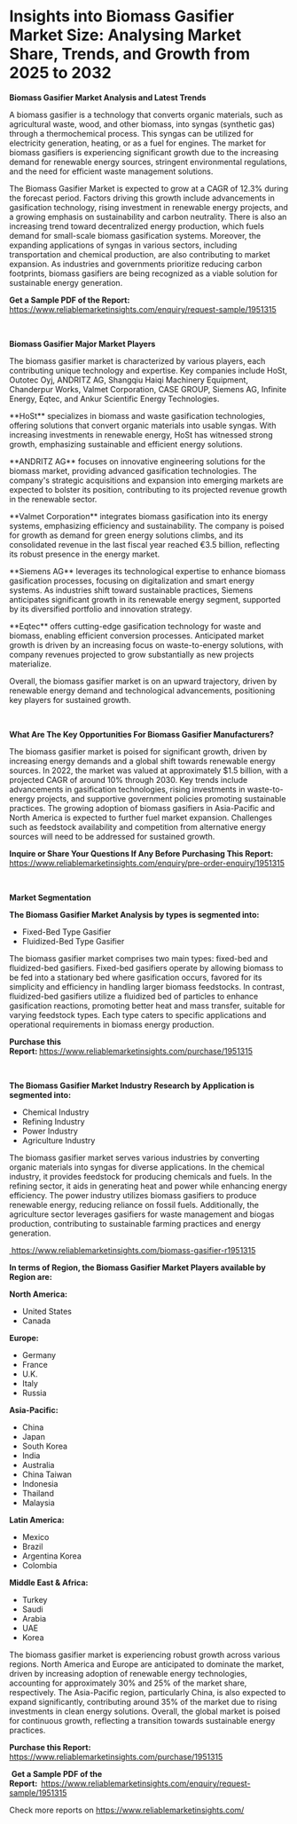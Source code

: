 <p><h1>Insights into Biomass Gasifier Market Size: Analysing Market Share, Trends, and Growth from 2025 to 2032</h1></p><p><strong>Biomass Gasifier Market Analysis and Latest Trends</strong></p>
<p><p>A biomass gasifier is a technology that converts organic materials, such as agricultural waste, wood, and other biomass, into syngas (synthetic gas) through a thermochemical process. This syngas can be utilized for electricity generation, heating, or as a fuel for engines. The market for biomass gasifiers is experiencing significant growth due to the increasing demand for renewable energy sources, stringent environmental regulations, and the need for efficient waste management solutions.</p><p>The Biomass Gasifier Market is expected to grow at a CAGR of 12.3% during the forecast period. Factors driving this growth include advancements in gasification technology, rising investment in renewable energy projects, and a growing emphasis on sustainability and carbon neutrality. There is also an increasing trend toward decentralized energy production, which fuels demand for small-scale biomass gasification systems. Moreover, the expanding applications of syngas in various sectors, including transportation and chemical production, are also contributing to market expansion. As industries and governments prioritize reducing carbon footprints, biomass gasifiers are being recognized as a viable solution for sustainable energy generation.</p></p>
<p><strong>Get a Sample PDF of the Report:&nbsp;</strong> <a href="https://www.reliablemarketinsights.com/enquiry/request-sample/1951315?utm_campaign=2481&utm_medium=2&utm_source=Github&utm_content=ia&utm_term=16022025&utm_id=biomass-gasifier">https://www.reliablemarketinsights.com/enquiry/request-sample/1951315</a></p>
<p>&nbsp;</p>
<p><strong>Biomass Gasifier Major Market Players</strong></p>
<p><p>The biomass gasifier market is characterized by various players, each contributing unique technology and expertise. Key companies include HoSt, Outotec Oyj, ANDRITZ AG, Shangqiu Haiqi Machinery Equipment, Chanderpur Works, Valmet Corporation, CASE GROUP, Siemens AG, Infinite Energy, Eqtec, and Ankur Scientific Energy Technologies.</p><p>**HoSt** specializes in biomass and waste gasification technologies, offering solutions that convert organic materials into usable syngas. With increasing investments in renewable energy, HoSt has witnessed strong growth, emphasizing sustainable and efficient energy solutions.</p><p>**ANDRITZ AG** focuses on innovative engineering solutions for the biomass market, providing advanced gasification technologies. The company's strategic acquisitions and expansion into emerging markets are expected to bolster its position, contributing to its projected revenue growth in the renewable sector.</p><p>**Valmet Corporation** integrates biomass gasification into its energy systems, emphasizing efficiency and sustainability. The company is poised for growth as demand for green energy solutions climbs, and its consolidated revenue in the last fiscal year reached €3.5 billion, reflecting its robust presence in the energy market.</p><p>**Siemens AG** leverages its technological expertise to enhance biomass gasification processes, focusing on digitalization and smart energy systems. As industries shift toward sustainable practices, Siemens anticipates significant growth in its renewable energy segment, supported by its diversified portfolio and innovation strategy.</p><p>**Eqtec** offers cutting-edge gasification technology for waste and biomass, enabling efficient conversion processes. Anticipated market growth is driven by an increasing focus on waste-to-energy solutions, with company revenues projected to grow substantially as new projects materialize.</p><p>Overall, the biomass gasifier market is on an upward trajectory, driven by renewable energy demand and technological advancements, positioning key players for sustained growth.</p></p>
<p>&nbsp;</p>
<p><strong>What Are The Key Opportunities For Biomass Gasifier Manufacturers?</strong></p>
<p><p>The biomass gasifier market is poised for significant growth, driven by increasing energy demands and a global shift towards renewable energy sources. In 2022, the market was valued at approximately $1.5 billion, with a projected CAGR of around 10% through 2030. Key trends include advancements in gasification technologies, rising investments in waste-to-energy projects, and supportive government policies promoting sustainable practices. The growing adoption of biomass gasifiers in Asia-Pacific and North America is expected to further fuel market expansion. Challenges such as feedstock availability and competition from alternative energy sources will need to be addressed for sustained growth.</p></p>
<p><strong>Inquire or Share Your Questions If Any Before Purchasing This Report:</strong> <a href="https://www.reliablemarketinsights.com/enquiry/pre-order-enquiry/1951315?utm_campaign=2481&utm_medium=2&utm_source=Github&utm_content=ia&utm_term=16022025&utm_id=biomass-gasifier">https://www.reliablemarketinsights.com/enquiry/pre-order-enquiry/1951315</a></p>
<p>&nbsp;</p>
<p><strong>Market Segmentation</strong></p>
<p><strong>The Biomass Gasifier Market Analysis by types is segmented into:</strong></p>
<p><ul><li>Fixed-Bed Type Gasifier</li><li>Fluidized-Bed Type Gasifier</li></ul></p>
<p><p>The biomass gasifier market comprises two main types: fixed-bed and fluidized-bed gasifiers. Fixed-bed gasifiers operate by allowing biomass to be fed into a stationary bed where gasification occurs, favored for its simplicity and efficiency in handling larger biomass feedstocks. In contrast, fluidized-bed gasifiers utilize a fluidized bed of particles to enhance gasification reactions, promoting better heat and mass transfer, suitable for varying feedstock types. Each type caters to specific applications and operational requirements in biomass energy production.</p></p>
<p><strong>Purchase this Report:&nbsp;</strong><a href="https://www.reliablemarketinsights.com/purchase/1951315?utm_campaign=2481&utm_medium=2&utm_source=Github&utm_content=ia&utm_term=16022025&utm_id=biomass-gasifier">https://www.reliablemarketinsights.com/purchase/1951315</a></p>
<p>&nbsp;</p>
<p><strong>The Biomass Gasifier Market Industry Research by Application is segmented into:</strong></p>
<p><ul><li>Chemical Industry</li><li>Refining Industry</li><li>Power Industry</li><li>Agriculture Industry</li></ul></p>
<p><p>The biomass gasifier market serves various industries by converting organic materials into syngas for diverse applications. In the chemical industry, it provides feedstock for producing chemicals and fuels. In the refining sector, it aids in generating heat and power while enhancing energy efficiency. The power industry utilizes biomass gasifiers to produce renewable energy, reducing reliance on fossil fuels. Additionally, the agriculture sector leverages gasifiers for waste management and biogas production, contributing to sustainable farming practices and energy generation.</p></p>
<p><a href="https://www.reliablemarketinsights.com/biomass-gasifier-r1951315?utm_campaign=2481&utm_medium=2&utm_source=Github&utm_content=ia&utm_term=16022025&utm_id=biomass-gasifier">&nbsp;https://www.reliablemarketinsights.com/biomass-gasifier-r1951315</a></p>
<p><strong>In terms of Region, the Biomass Gasifier Market Players available by Region are:</strong></p>
<p>
    <p> <strong> North America: </strong>
        <ul>
            <li>United States</li>
            <li>Canada</li>
        </ul>
        </p> 
    <p> <strong> Europe: </strong>
        <ul>
            <li>Germany</li>
            <li>France</li>
            <li>U.K.</li>
            <li>Italy</li>
            <li>Russia</li>
        </ul>
        </p> 
    <p> <strong> Asia-Pacific: </strong>
        <ul>
            <li>China</li>
            <li>Japan</li>
            <li>South Korea</li>
            <li>India</li>
            <li>Australia</li>
            <li>China Taiwan</li>
            <li>Indonesia</li>
            <li>Thailand</li>
            <li>Malaysia</li>
        </ul>
        </p> 
    <p> <strong> Latin America: </strong>
        <ul>
            <li>Mexico</li>
            <li>Brazil</li>
            <li>Argentina Korea</li>
            <li>Colombia</li>
        </ul>
        </p> 
    <p> <strong> Middle East & Africa: </strong>
        <ul>
            <li>Turkey</li>
            <li>Saudi</li>
            <li>Arabia</li>
            <li>UAE</li>
            <li>Korea</li>
        </ul>
    </p>
    </p>
<p><p>The biomass gasifier market is experiencing robust growth across various regions. North America and Europe are anticipated to dominate the market, driven by increasing adoption of renewable energy technologies, accounting for approximately 30% and 25% of the market share, respectively. The Asia-Pacific region, particularly China, is also expected to expand significantly, contributing around 35% of the market due to rising investments in clean energy solutions. Overall, the global market is poised for continuous growth, reflecting a transition towards sustainable energy practices.</p></p>
<p><strong>Purchase this Report: </strong><a href="https://www.reliablemarketinsights.com/purchase/1951315?utm_campaign=2481&utm_medium=2&utm_source=Github&utm_content=ia&utm_term=16022025&utm_id=biomass-gasifier">https://www.reliablemarketinsights.com/purchase/1951315</a></p>
<p>&nbsp;<strong>Get a Sample PDF of the Report:&nbsp;&nbsp;</strong><a href="https://www.reliablemarketinsights.com/enquiry/request-sample/1951315?utm_campaign=2481&utm_medium=2&utm_source=Github&utm_content=ia&utm_term=16022025&utm_id=biomass-gasifier">https://www.reliablemarketinsights.com/enquiry/request-sample/1951315</a></p>
<p><strong></strong></p>
<p>Check more reports on <a href="https://www.reliablemarketinsights.com/?utm_campaign=2481&utm_medium=2&utm_source=Github&utm_content=ia&utm_term=16022025&utm_id=biomass-gasifier">https://www.reliablemarketinsights.com/</a></p>